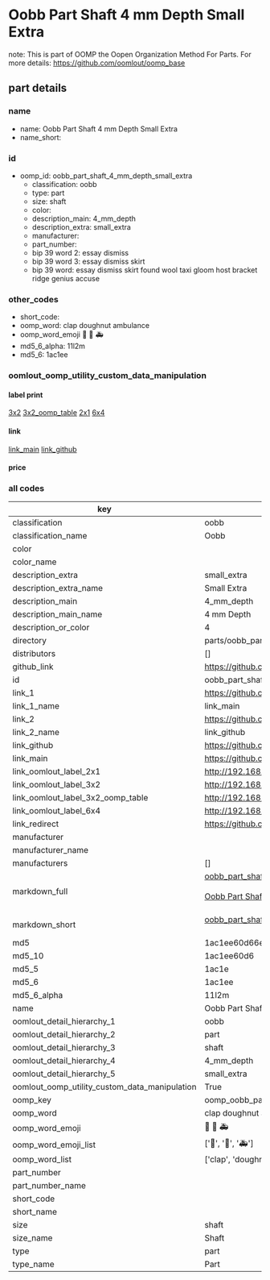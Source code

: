 # Oobb Part Shaft 4 mm Depth Small Extra  

note: This is part of OOMP the Oopen Organization Method For Parts. For more details: https://github.com/oomlout/oomp_base

##  part details
  







### name
* name: Oobb Part Shaft 4 mm Depth Small Extra
* name_short: 
### id
* oomp_id: oobb_part_shaft_4_mm_depth_small_extra
  * classification: oobb
  * type: part
  * size: shaft
  * color: 
  * description_main: 4_mm_depth
  * description_extra: small_extra
  * manufacturer: 
  * part_number: 
  * bip 39 word 2: essay dismiss
  * bip 39 word 3: essay dismiss skirt
  * bip 39 word: essay dismiss skirt found wool taxi gloom host bracket ridge genius accuse

### other_codes
* short_code: 
* oomp_word: clap doughnut ambulance
* oomp_word_emoji :clap: :doughnut: :ambulance:
* md5_6_alpha: 11l2m
* md5_6: 1ac1ee






### oomlout_oomp_utility_custom_data_manipulation
#### label print
[3x2](http://192.168.1.245:1112/?label=oomp%2011l2m)
[3x2_oomp_table](http://192.168.1.108:1112/?label=oomp%2011l2m)
[2x1](http://192.168.1.242:1112/?label=oomp%2011l2m)
[6x4](http://192.168.1.55:1112/?label=oomp%2011l2m)    

#### link

[link_main](https://github.com/oomlout/oomlout_oomp_version_1_messy/tree/main/parts/oobb_part_shaft_4_mm_depth_small_extra) [link_github](https://github.com/oomlout/oomlout_oomp_version_1_messy/tree/main/parts/oobb_part_shaft_4_mm_depth_small_extra)                             

#### price







### all codes 
| key | value |  
| --- | --- |  
| classification | oobb |  
| classification_name | Oobb |  
| color |  |  
| color_name |  |  
| description_extra | small_extra |  
| description_extra_name | Small Extra |  
| description_main | 4_mm_depth |  
| description_main_name | 4 mm Depth |  
| description_or_color | 4 |  
| directory | parts/oobb_part_shaft_4_mm_depth_small_extra |  
| distributors | [] |  
| github_link | https://github.com/oomlout/oomlout_oomp_part_src/tree/main/parts/oobb_part_shaft_4_mm_depth_small_extra |  
| id | oobb_part_shaft_4_mm_depth_small_extra |  
| link_1 | https://github.com/oomlout/oomlout_oomp_version_1_messy/tree/main/parts/oobb_part_shaft_4_mm_depth_small_extra |  
| link_1_name | link_main |  
| link_2 | https://github.com/oomlout/oomlout_oomp_version_1_messy/tree/main/parts/oobb_part_shaft_4_mm_depth_small_extra |  
| link_2_name | link_github |  
| link_github | https://github.com/oomlout/oomlout_oomp_version_1_messy/tree/main/parts/oobb_part_shaft_4_mm_depth_small_extra |  
| link_main | https://github.com/oomlout/oomlout_oomp_version_1_messy/tree/main/parts/oobb_part_shaft_4_mm_depth_small_extra |  
| link_oomlout_label_2x1 | http://192.168.1.242:1112/?label=oomp%2011l2m |  
| link_oomlout_label_3x2 | http://192.168.1.245:1112/?label=oomp%2011l2m |  
| link_oomlout_label_3x2_oomp_table | http://192.168.1.108:1112/?label=oomp%2011l2m |  
| link_oomlout_label_6x4 | http://192.168.1.55:1112/?label=oomp%2011l2m |  
| link_redirect | https://github.com/oomlout/oomlout_oomp_version_1_messy/tree/main/parts/oobb_part_shaft_4_mm_depth_small_extra |  
| manufacturer |  |  
| manufacturer_name |  |  
| manufacturers | [] |  
| markdown_full | [oobb_part_shaft_4_mm_depth_small_extra](none)<br>[](none)<br>[Oobb Part Shaft 4 Mm Depth Small Extra](none)<br><br> |  
| markdown_short | [oobb_part_shaft_4_mm_depth_small_extra](none)<br><br> |  
| md5 | 1ac1ee60d66e0c6f79fea5c3954fd269 |  
| md5_10 | 1ac1ee60d6 |  
| md5_5 | 1ac1e |  
| md5_6 | 1ac1ee |  
| md5_6_alpha | 11l2m |  
| name | Oobb Part Shaft 4 mm Depth Small Extra |  
| oomlout_detail_hierarchy_1 | oobb |  
| oomlout_detail_hierarchy_2 | part |  
| oomlout_detail_hierarchy_3 | shaft |  
| oomlout_detail_hierarchy_4 | 4_mm_depth |  
| oomlout_detail_hierarchy_5 | small_extra |  
| oomlout_oomp_utility_custom_data_manipulation | True |  
| oomp_key | oomp_oobb_part_shaft_4_mm_depth_small_extra |  
| oomp_word | clap doughnut ambulance |  
| oomp_word_emoji | :clap: :doughnut: :ambulance: |  
| oomp_word_emoji_list | [':clap:', ':doughnut:', ':ambulance:'] |  
| oomp_word_list | ['clap', 'doughnut', 'ambulance'] |  
| part_number |  |  
| part_number_name |  |  
| short_code |  |  
| short_name |  |  
| size | shaft |  
| size_name | Shaft |  
| type | part |  
| type_name | Part |  
